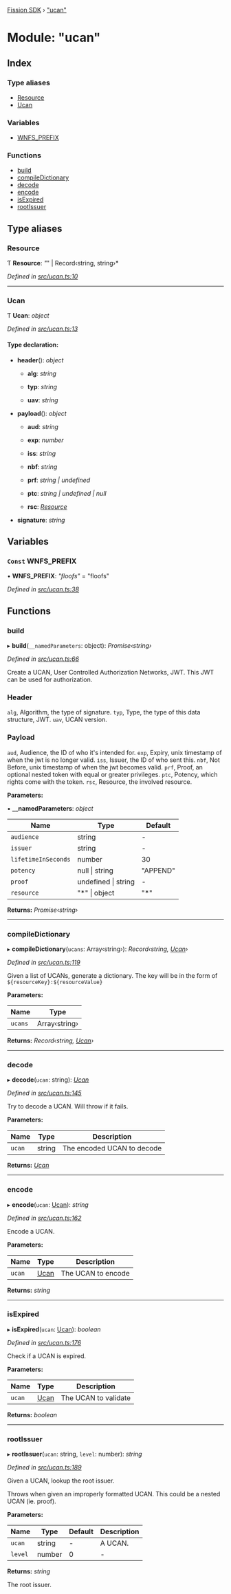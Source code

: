 [Fission SDK](../README.md) › ["ucan"](_ucan_.md)

# Module: "ucan"

## Index

### Type aliases

* [Resource](_ucan_.md#resource)
* [Ucan](_ucan_.md#ucan)

### Variables

* [WNFS_PREFIX](_ucan_.md#const-wnfs_prefix)

### Functions

* [build](_ucan_.md#build)
* [compileDictionary](_ucan_.md#compiledictionary)
* [decode](_ucan_.md#decode)
* [encode](_ucan_.md#encode)
* [isExpired](_ucan_.md#isexpired)
* [rootIssuer](_ucan_.md#rootissuer)

## Type aliases

###  Resource

Ƭ **Resource**: *"*" | Record‹string, string›*

*Defined in [src/ucan.ts:10](https://github.com/fission-suite/webnative/blob/d222548/src/ucan.ts#L10)*

___

###  Ucan

Ƭ **Ucan**: *object*

*Defined in [src/ucan.ts:13](https://github.com/fission-suite/webnative/blob/d222548/src/ucan.ts#L13)*

#### Type declaration:

* **header**(): *object*

  * **alg**: *string*

  * **typ**: *string*

  * **uav**: *string*

* **payload**(): *object*

  * **aud**: *string*

  * **exp**: *number*

  * **iss**: *string*

  * **nbf**: *string*

  * **prf**: *string | undefined*

  * **ptc**: *string | undefined | null*

  * **rsc**: *[Resource](_ucan_.md#resource)*

* **signature**: *string*

## Variables

### `Const` WNFS_PREFIX

• **WNFS_PREFIX**: *"floofs"* = "floofs"

*Defined in [src/ucan.ts:38](https://github.com/fission-suite/webnative/blob/d222548/src/ucan.ts#L38)*

## Functions

###  build

▸ **build**(`__namedParameters`: object): *Promise‹string›*

*Defined in [src/ucan.ts:66](https://github.com/fission-suite/webnative/blob/d222548/src/ucan.ts#L66)*

Create a UCAN, User Controlled Authorization Networks, JWT.
This JWT can be used for authorization.

### Header

`alg`, Algorithm, the type of signature.
`typ`, Type, the type of this data structure, JWT.
`uav`, UCAN version.

### Payload

`aud`, Audience, the ID of who it's intended for.
`exp`, Expiry, unix timestamp of when the jwt is no longer valid.
`iss`, Issuer, the ID of who sent this.
`nbf`, Not Before, unix timestamp of when the jwt becomes valid.
`prf`, Proof, an optional nested token with equal or greater privileges.
`ptc`, Potency, which rights come with the token.
`rsc`, Resource, the involved resource.

**Parameters:**

▪ **__namedParameters**: *object*

Name | Type | Default |
------ | ------ | ------ |
`audience` | string | - |
`issuer` | string | - |
`lifetimeInSeconds` | number | 30 |
`potency` | null &#124; string | "APPEND" |
`proof` | undefined &#124; string | - |
`resource` | "*" &#124; object | "*" |

**Returns:** *Promise‹string›*

___

###  compileDictionary

▸ **compileDictionary**(`ucans`: Array‹string›): *Record‹string, [Ucan](_ucan_.md#ucan)›*

*Defined in [src/ucan.ts:119](https://github.com/fission-suite/webnative/blob/d222548/src/ucan.ts#L119)*

Given a list of UCANs, generate a dictionary.
The key will be in the form of `${resourceKey}:${resourceValue}`

**Parameters:**

Name | Type |
------ | ------ |
`ucans` | Array‹string› |

**Returns:** *Record‹string, [Ucan](_ucan_.md#ucan)›*

___

###  decode

▸ **decode**(`ucan`: string): *[Ucan](_ucan_.md#ucan)*

*Defined in [src/ucan.ts:145](https://github.com/fission-suite/webnative/blob/d222548/src/ucan.ts#L145)*

Try to decode a UCAN.
Will throw if it fails.

**Parameters:**

Name | Type | Description |
------ | ------ | ------ |
`ucan` | string | The encoded UCAN to decode  |

**Returns:** *[Ucan](_ucan_.md#ucan)*

___

###  encode

▸ **encode**(`ucan`: [Ucan](_ucan_.md#ucan)): *string*

*Defined in [src/ucan.ts:162](https://github.com/fission-suite/webnative/blob/d222548/src/ucan.ts#L162)*

Encode a UCAN.

**Parameters:**

Name | Type | Description |
------ | ------ | ------ |
`ucan` | [Ucan](_ucan_.md#ucan) | The UCAN to encode  |

**Returns:** *string*

___

###  isExpired

▸ **isExpired**(`ucan`: [Ucan](_ucan_.md#ucan)): *boolean*

*Defined in [src/ucan.ts:176](https://github.com/fission-suite/webnative/blob/d222548/src/ucan.ts#L176)*

Check if a UCAN is expired.

**Parameters:**

Name | Type | Description |
------ | ------ | ------ |
`ucan` | [Ucan](_ucan_.md#ucan) | The UCAN to validate  |

**Returns:** *boolean*

___

###  rootIssuer

▸ **rootIssuer**(`ucan`: string, `level`: number): *string*

*Defined in [src/ucan.ts:189](https://github.com/fission-suite/webnative/blob/d222548/src/ucan.ts#L189)*

Given a UCAN, lookup the root issuer.

Throws when given an improperly formatted UCAN.
This could be a nested UCAN (ie. proof).

**Parameters:**

Name | Type | Default | Description |
------ | ------ | ------ | ------ |
`ucan` | string | - | A UCAN. |
`level` | number | 0 | - |

**Returns:** *string*

The root issuer.
